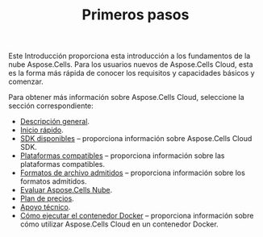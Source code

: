 ﻿---
title: Primeros pasos
second_title: Aspose.Cells Cloud Documen
type: docs
url: /es/getting-started/
description: Aspose.Cells La nube admite Excel para crear, convertir, fusionar, dividir, proteger, operación de objetos internos, etc.
weight: 10
---
Este Introducción proporciona esta introducción a los fundamentos de la nube Aspose.Cells. Para los usuarios nuevos de Aspose.Cells Cloud, esta es la forma más rápida de conocer los requisitos y capacidades básicos y comenzar.

Para obtener más información sobre Aspose.Cells Cloud, seleccione la sección correspondiente:

- [Descripción general](/cells/es/overview/).
- [Inicio rápido](/cells/es/quickstart/).
- [SDK disponibles](/cells/es/available-sdks/) – proporciona información sobre Aspose.Cells Cloud SDK.
- [Plataformas compatibles](/cells/es/supported-platforms/) – proporciona información sobre las plataformas compatibles.
- [Formatos de archivo admitidos](/cells/es/supported-file-formats/) – proporciona información sobre los formatos admitidos.
- [Evaluar Aspose.Cells Nube](/cells/es/evaluate-aspose-cells/).
- [Plan de precios](/cells/es/pricing-plan/).
- [Apoyo técnico](/cells/es/technical-support/).
- [Cómo ejecutar el contenedor Docker](/cells/es/how-to-run-docker-container/) – proporciona información sobre cómo utilizar Aspose.Cells Cloud en un contenedor Docker.

